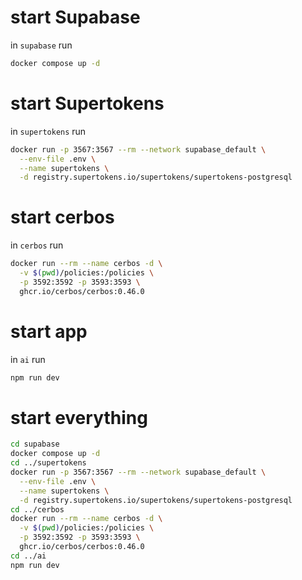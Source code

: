 # start Supabase
in `supabase` run
```sh
docker compose up -d
```

# start Supertokens
in `supertokens` run
```sh
docker run -p 3567:3567 --rm --network supabase_default \
  --env-file .env \
  --name supertokens \
  -d registry.supertokens.io/supertokens/supertokens-postgresql
```

# start cerbos
in `cerbos` run
```sh
docker run --rm --name cerbos -d \
  -v $(pwd)/policies:/policies \
  -p 3592:3592 -p 3593:3593 \
  ghcr.io/cerbos/cerbos:0.46.0
```

# start app
in `ai` run
```sh
npm run dev
```

# start everything
```sh
cd supabase
docker compose up -d
cd ../supertokens
docker run -p 3567:3567 --rm --network supabase_default \
  --env-file .env \
  --name supertokens \
  -d registry.supertokens.io/supertokens/supertokens-postgresql
cd ../cerbos
docker run --rm --name cerbos -d \
  -v $(pwd)/policies:/policies \
  -p 3592:3592 -p 3593:3593 \
  ghcr.io/cerbos/cerbos:0.46.0
cd ../ai
npm run dev
```
